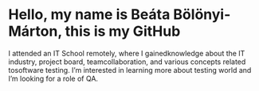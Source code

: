 # Hello, my name is Beáta Bölönyi-Márton, this is my GitHub

I attended an IT School remotely, where I gainedknowledge about the IT industry, project board, teamcollaboration, and various concepts related tosoftware testing.
I’m interested in learning more about testing world and I’m looking for a role of QA.
